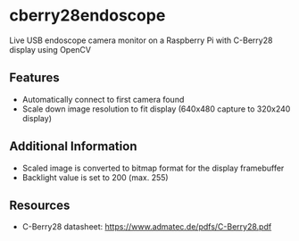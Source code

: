 # cberry28endoscope
Live USB endoscope camera monitor on a Raspberry Pi with C-Berry28 display using OpenCV

## Features
* Automatically connect to first camera found
* Scale down image resolution to fit display (640x480 capture to 320x240 display)

## Additional Information
* Scaled image is converted to bitmap format for the display framebuffer
* Backlight value is set to 200 (max. 255)

## Resources
* C-Berry28 datasheet: https://www.admatec.de/pdfs/C-Berry28.pdf
